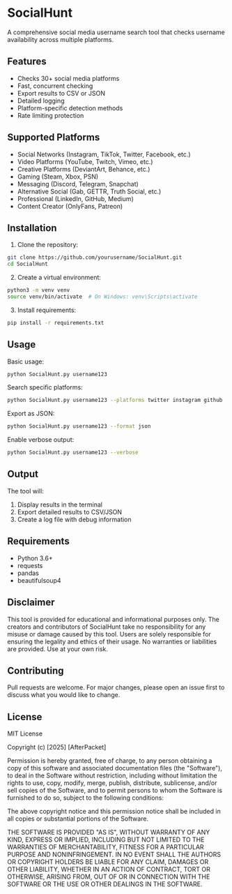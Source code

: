 # SocialHunt
A comprehensive social media username search tool that checks username availability across multiple platforms.

## Features
- Checks 30+ social media platforms
- Fast, concurrent checking
- Export results to CSV or JSON
- Detailed logging
- Platform-specific detection methods
- Rate limiting protection

## Supported Platforms
- Social Networks (Instagram, TikTok, Twitter, Facebook, etc.)
- Video Platforms (YouTube, Twitch, Vimeo, etc.)
- Creative Platforms (DeviantArt, Behance, etc.)
- Gaming (Steam, Xbox, PSN)
- Messaging (Discord, Telegram, Snapchat)
- Alternative Social (Gab, GETTR, Truth Social, etc.)
- Professional (LinkedIn, GitHub, Medium)
- Content Creator (OnlyFans, Patreon)

## Installation
1. Clone the repository:
```bash
git clone https://github.com/yourusername/SocialHunt.git
cd SocialHunt
```

2. Create a virtual environment:
```bash
python3 -m venv venv
source venv/bin/activate  # On Windows: venv\Scripts\activate
```

3. Install requirements:
```bash
pip install -r requirements.txt
```

## Usage
Basic usage:
```bash
python SocialHunt.py username123
```

Search specific platforms:
```bash
python SocialHunt.py username123 --platforms twitter instagram github
```

Export as JSON:
```bash
python SocialHunt.py username123 --format json
```

Enable verbose output:
```bash
python SocialHunt.py username123 --verbose
```

## Output
The tool will:
1. Display results in the terminal
2. Export detailed results to CSV/JSON
3. Create a log file with debug information

## Requirements
- Python 3.6+
- requests
- pandas
- beautifulsoup4

## Disclaimer
This tool is provided for educational and informational purposes only. The creators and contributors of SocialHunt take no responsibility for any misuse or damage caused by this tool. Users are solely responsible for ensuring the legality and ethics of their usage. No warranties or liabilities are provided. Use at your own risk.

## Contributing
Pull requests are welcome. For major changes, please open an issue first to discuss what you would like to change.

## License
MIT License

Copyright (c) [2025] [AfterPacket]

Permission is hereby granted, free of charge, to any person obtaining a copy
of this software and associated documentation files (the "Software"), to deal
in the Software without restriction, including without limitation the rights
to use, copy, modify, merge, publish, distribute, sublicense, and/or sell
copies of the Software, and to permit persons to whom the Software is
furnished to do so, subject to the following conditions:

The above copyright notice and this permission notice shall be included in all
copies or substantial portions of the Software.

THE SOFTWARE IS PROVIDED "AS IS", WITHOUT WARRANTY OF ANY KIND, EXPRESS OR
IMPLIED, INCLUDING BUT NOT LIMITED TO THE WARRANTIES OF MERCHANTABILITY,
FITNESS FOR A PARTICULAR PURPOSE AND NONINFRINGEMENT. IN NO EVENT SHALL THE
AUTHORS OR COPYRIGHT HOLDERS BE LIABLE FOR ANY CLAIM, DAMAGES OR OTHER
LIABILITY, WHETHER IN AN ACTION OF CONTRACT, TORT OR OTHERWISE, ARISING FROM,
OUT OF OR IN CONNECTION WITH THE SOFTWARE OR THE USE OR OTHER DEALINGS IN THE
SOFTWARE.
```
